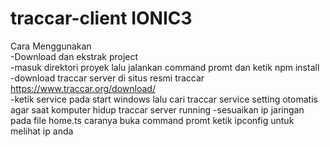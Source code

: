 # traccar-client IONIC3
Cara Menggunakan<br>
-Download dan ekstrak project<br>
-masuk direktori proyek lalu jalankan command promt dan ketik npm install<br>
-download traccar server di situs resmi traccar https://www.traccar.org/download/<br>
-ketik service pada start windows lalu cari traccar service setting otomatis agar saat komputer hidup traccar server running
-sesuaikan ip jaringan pada file home.ts caranya buka command promt ketik ipconfig untuk melihat ip anda
